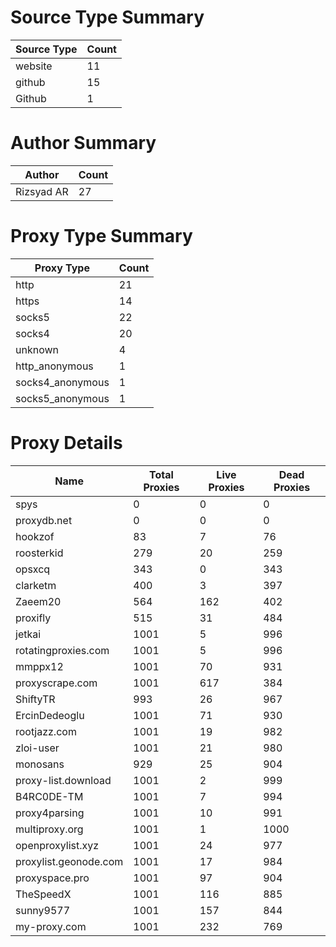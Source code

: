 # Source Type Summary

| Source Type | Count |
|-------------|-------|
| website | 11 |
| github | 15 |
| Github | 1 |


# Author Summary

| Author | Count |
|--------|-------|
| Rizsyad AR | 27 |


# Proxy Type Summary

| Proxy Type | Count |
|------------|-------|
| http | 21 |
| https | 14 |
| socks5 | 22 |
| socks4 | 20 |
| unknown | 4 |
| http_anonymous | 1 |
| socks4_anonymous | 1 |
| socks5_anonymous | 1 |


# Proxy Details

| Name | Total Proxies | Live Proxies | Dead Proxies |
|------|---------------|--------------|---------------|
| spys | 0 | 0 | 0 |
| proxydb.net | 0 | 0 | 0 |
| hookzof | 83 | 7 | 76 |
| roosterkid | 279 | 20 | 259 |
| opsxcq | 343 | 0 | 343 |
| clarketm | 400 | 3 | 397 |
| Zaeem20 | 564 | 162 | 402 |
| proxifly | 515 | 31 | 484 |
| jetkai | 1001 | 5 | 996 |
| rotatingproxies.com | 1001 | 5 | 996 |
| mmppx12 | 1001 | 70 | 931 |
| proxyscrape.com | 1001 | 617 | 384 |
| ShiftyTR | 993 | 26 | 967 |
| ErcinDedeoglu | 1001 | 71 | 930 |
| rootjazz.com | 1001 | 19 | 982 |
| zloi-user | 1001 | 21 | 980 |
| monosans | 929 | 25 | 904 |
| proxy-list.download | 1001 | 2 | 999 |
| B4RC0DE-TM | 1001 | 7 | 994 |
| proxy4parsing | 1001 | 10 | 991 |
| multiproxy.org | 1001 | 1 | 1000 |
| openproxylist.xyz | 1001 | 24 | 977 |
| proxylist.geonode.com | 1001 | 17 | 984 |
| proxyspace.pro | 1001 | 97 | 904 |
| TheSpeedX | 1001 | 116 | 885 |
| sunny9577 | 1001 | 157 | 844 |
| my-proxy.com | 1001 | 232 | 769 |

